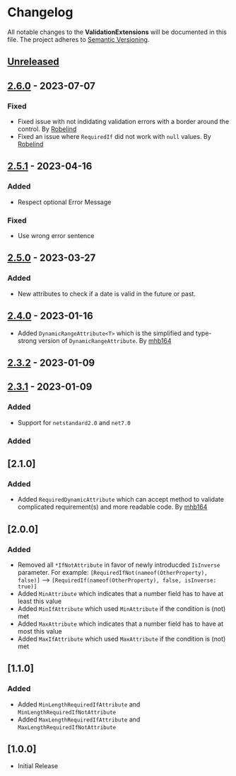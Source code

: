 # Changelog

All notable changes to the **ValidationExtensions** will be documented in this file. The project adheres to [Semantic Versioning](https://semver.org/spec/v2.0.0.html).

## [Unreleased]

## [2.6.0] - 2023-07-07

### Fixed

-   Fixed issue with not indidating validation errors with a border around the control. By [Robelind](https://github.com/Robelind)
-   Fixed an issue where `RequiredIf` did not work with `null` values. By [Robelind](https://github.com/Robelind)

## [2.5.1] - 2023-04-16

### Added

-   Respect optional Error Message

### Fixed

-   Use wrong error sentence

## [2.5.0] - 2023-03-27

### Added

-   New attributes to check if a date is valid in the future or past.

## [2.4.0] - 2023-01-16

-   Added `DynamicRangeAttribute<T>` which is the simplified and type-strong version of `DynamicRangeAttribute`. By [mhb164](https://github.com/mhb164)

## [2.3.2] - 2023-01-09

## [2.3.1] - 2023-01-09

### Added

-   Support for `netstandard2.0` and `net7.0`

### Added

## [2.1.0]

### Added

-   Added `RequiredDynamicAttribute` which can accept method to validate complicated requirement(s) and more readable code. By [mhb164](https://github.com/mhb164)

## [2.0.0]

### Added

-   Removed all `*IfNotAttribute` in favor of newly introducded `IsInverse` parameter. For example: `[RequiredIfNot(nameof(OtherProperty), false)]` --> `[RequiredIf(nameof(OtherProperty), false, isInverse: true)]`
-   Added `MinAttribute` which indicates that a number field has to have at least this value
-   Added `MinIfAttribute` which used `MinAttribute` if the condition is (not) met
-   Added `MaxAttribute` which indicates that a number field has to have at most this value
-   Added `MaxIfAttribute` which used `MaxAttribute` if the condition is (not) met

## [1.1.0]

### Added

-   Added `MinLengthRequiredIfAttribute` and `MinLengthRequiredIfNotAttribute`
-   Added `MaxLengthRequiredIfAttribute` and `MaxLengthRequiredIfNotAttribute`

## [1.0.0]

-   Initial Release

[Unreleased]: https://github.com/linkdotnet/ValidationExtensions/compare/2.6.0...HEAD

[2.6.0]: https://github.com/linkdotnet/ValidationExtensions/compare/2.5.1...2.6.0

[2.5.1]: https://github.com/linkdotnet/ValidationExtensions/compare/2.5.0...2.5.1

[2.5.0]: https://github.com/linkdotnet/ValidationExtensions/compare/2.4.0...2.5.0

[2.4.0]: https://github.com/linkdotnet/ValidationExtensions/compare/2.3.2...2.4.0

[2.3.2]: https://github.com/linkdotnet/ValidationExtensions/compare/2.3.1...2.3.2

[2.3.1]: https://github.com/linkdotnet/ValidationExtensions/compare/138e2951b2d42584ed66e41e6f31e203e509b8ef...2.3.1

